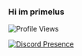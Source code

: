 ### Hi im primelus


![Profile Views](https://komarev.com/ghpvc/?username=Primelus)

[![Discord Presence](https://lanyard-profile-readme.vercel.app/api/1011276882110582804)](https://discord.com/users/1011276882110582804)
